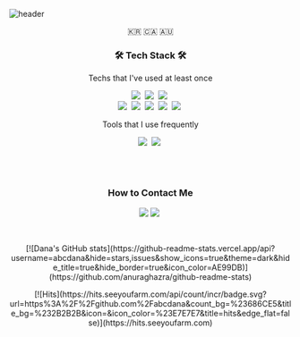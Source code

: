 ![header](https://capsule-render.vercel.app/api?type=waving&color=auto&height=300&section=header&text=Daeun%20Kim&fontSize=90&animation=fadeIn&fontAlignY=38&desc=&descAlignY=51&descAlign=62)

<p align="center">🇰🇷 🇨🇦 🇦🇺</p>

<h3 align="center">🛠 Tech Stack 🛠</h3>

<p align="center"> Techs that I've used at least once </p>

<p align="center">
  <img src="https://img.shields.io/badge/C-A8B9CC?style=flat-square&logo=C&logoColor=white"/></a>&nbsp 
  <img src="https://img.shields.io/badge/C++-00599C?style=flat-square&logo=C%2B%2B&logoColor=white"/></a>&nbsp 
  <img src="https://img.shields.io/badge/Java-007396?style=flat-square&logo=Java&logoColor=white"/></a>&nbsp 
  <br>
  <img src="https://img.shields.io/badge/Javascript-ffb13b?style=flat-square&logo=javascript&logoColor=white"/></a>&nbsp 
  <img src="https://img.shields.io/badge/CSS3-1572B6?style=flat-square&logo=css3&logoColor=white"/></a>&nbsp 
  <img src="https://img.shields.io/badge/HTML5-E34F26?style=flat-square&logo=Html5&logoColor=white"/></a>&nbsp 
  <img src="https://img.shields.io/badge/Spring-6DB33F?style=flat-square&logo=Spring&logoColor=white"/></a>&nbsp 
  <img src="https://img.shields.io/badge/Oracle-F80000?style=flat-square&logo=Oracle&logoColor=white"/></a>&nbsp 
  <br>
</p>
<p align="center"> Tools that I use frequently </p>
<p align="center">
  <img src="https://img.shields.io/badge/Notion-000000?style=flat-square&logo=Notion&logoColor=white"/></a>&nbsp 
  <img src="https://img.shields.io/badge/Discord-7289DA?style=flat-square&logo=Discord&logoColor=white"/></a>&nbsp 
</p>

<br><br>
<h3 align="center"> How to Contact Me </h3>
<p align="center">
  <a href="mailto:abcdanakim@gmail.com"><img src="https://img.shields.io/badge/Gmail-d14836?style=flat-square&logo=Gmail&logoColor=white&link=abcdanakim@gmail.com"/></a>
  <a href="https://velog.io/@abcdana"><img src="https://img.shields.io/badge/Tech%20Blog-11B48A?style=flat-square&logo=Vimeo&logoColor=white&link=https://velog.io/@abcdana"/></a>&nbsp
</p>
<br>  

<p align="center">
[![Dana's GitHub stats](https://github-readme-stats.vercel.app/api?username=abcdana&hide=stars,issues&show_icons=true&theme=dark&hide_title=true&hide_border=true&icon_color=AE99DB)](https://github.com/anuraghazra/github-readme-stats)
</p>

<p align="center">
[![Hits](https://hits.seeyoufarm.com/api/count/incr/badge.svg?url=https%3A%2F%2Fgithub.com%2Fabcdana&count_bg=%23686CE5&title_bg=%232B2B2B&icon=&icon_color=%23E7E7E7&title=hits&edge_flat=false)](https://hits.seeyoufarm.com)
</p>
